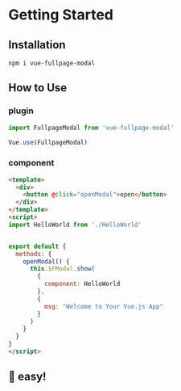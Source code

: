# Getting Started
## Installation
```shell
npm i vue-fullpage-modal
```
## How to Use
### plugin

```javascript
import FullpageModal from 'vue-fullpage-modal'

Vue.use(FullpageModal)
```

### component
```html
<template>
  <div>
    <button @click="openModal">open</button>
  </div>
</template>
<script>
import HelloWorld from './HelloWorld'


export default {
  methods: {
    openModal() {
      this.$FModal.show(
        { 
          component: HelloWorld 
        }, 
        { 
          msg: "Welcome to Your Vue.js App" 
        }
      )
    }
  }
}
</script>
```

<h2 class="no-border-bottom"> 🎉 easy! </h2>
  <modal-getting-started />
<style>
.no-border-bottom {
  border-bottom: none;
}
</style>